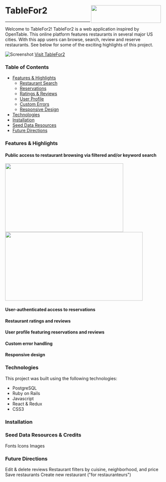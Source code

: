 # TableFor2  <img src="https://github.com/mmdurnin/TableFor2/blob/master/app/assets/images/tf2_logo.png" align="right" height="57" width="226" >
-------------

Welcome to TableFor2! TableFor2 is a web application inspired by OpenTable. This online platform features restaurants in several major US cities. With this app users can browse, search, review and reserve restaurants. See below for some of the exciting highlights of this project.

![Screenshot](https://github.com/mmdurnin/TableFor2/blob/master/app/assets/images/restaurant_show.png)
[Visit TableFor2](http://tablefor2.herokuapp.com/#/)







### Table of Contents
* [Features & Highlights](#Features-&-Highlights)
  * [Restaurant Search](#search)
  * [Reservations](#reservations)
  * [Ratings & Reviews](#reviews)
  * [User Profile](#profile)
  * [Custom Errors](#errors)
  * [Responsive Design](#responsive)
* [Technologies](#Technologies)
* [Installation](#Installation)
* [Seed Data Resources](#Seed-Sources)
* [Future Directions](#Future-Directions)


### <a id="Features-&-Highlights"></a>Features & Highlights ###

#### <a id="search"></a>Public access to restaurant browsing via filtered and/or keyword search ####

<img src="https://github.com/mmdurnin/TableFor2/blob/master/app/assets/images/screenshot_gifs/t.partial_search.gif" height="222" width="382" >  <img src="https://github.com/mmdurnin/TableFor2/blob/master/app/assets/images/screenshot_gifs/t.filtered_search.gif" height="222" width="445" >   

#### <a id="reservations"></a>User-authenticated access to reservations ####
#### <a id="reviews"></a>Restaurant ratings and reviews ####
#### <a id="profile"></a>User profile featuring reservations and reviews ####
#### <a id="errors"></a>Custom error handling ####
#### <a id="responsive"></a>Responsive design ####

### <a id="Technologies"></a>Technologies ###

This project was built using the following technologies:
* PostgreSQL
* Ruby on Rails
* Javascript
* React & Redux
* CSS3

### <a id="Installation"></a>Installation ###


### <a id="Seed-Sources"></a>Seed Data Resources & Credits ###
Fonts
Icons
Images


### <a id="Future-Directions"></a>Future Directions ###
Edit & delete reviews
Restaurant filters by cuisine, neighborhood, and price
Save restaurants 
Create new restaurant ("for restauranteurs")
